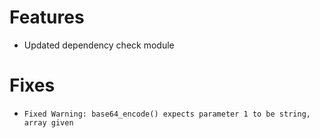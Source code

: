 # Features
* Updated dependency check module

# Fixes
* `Fixed Warning: base64_encode() expects parameter 1 to be string, array given`